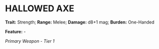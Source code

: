 # HALLOWED AXE

**Trait:** Strength; **Range:** Melee; **Damage:** d8+1 mag; **Burden:** One-Handed

**Feature:** -

*Primary Weapon - Tier 1*
